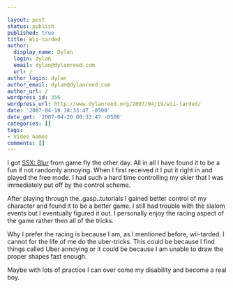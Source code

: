 ```yaml
---

layout: post
status: publish
published: true
title: Wii-tarded
author:
  display_name: Dylan
  login: dylan
  email: dylan@dylanreed.com
  url: /
author_login: dylan
author_email: dylan@dylanreed.com
author_url: /
wordpress_id: 356
wordpress_url: http://www.dylanreed.org/2007/04/19/wii-tarded/
date: '2007-04-19 18:33:47 -0500'
date_gmt: '2007-04-20 00:33:47 -0500'
categories: []
tags:
- Video Games
comments: []
---
```


I got [SSX: Blur][1] from game fly the other day. All in all I have found it to be a fun if not randomly annoying. When I first received it I put it right in and played the free mode. I had such a hard time controlling my skier that I was immediately put off by the control scheme.

   [1]: http://www.amazon.com/Electronic-Arts-SSX-Blur/dp/B000MF6X04/ref=pd_bbs_sr_1/102-5860627-5062533?ie=UTF8&s=videogames&qid=1176253152&sr=8-1

After playing through the..gasp..tutorials I gained better control of my character and found it to be a better game. I still had trouble with the slalom events but I eventually figured it out. I personally enjoy the racing aspect of the game rather then all of the tricks.

Why I prefer the racing is because I am, as I mentioned before, wii-tarded. I cannot for the life of me do the uber-tricks. This could be because I find things called Uber annoying or it could be because I am unable to draw the proper shapes fast enough.

Maybe with lots of practice I can over come my disability and become a real boy.
